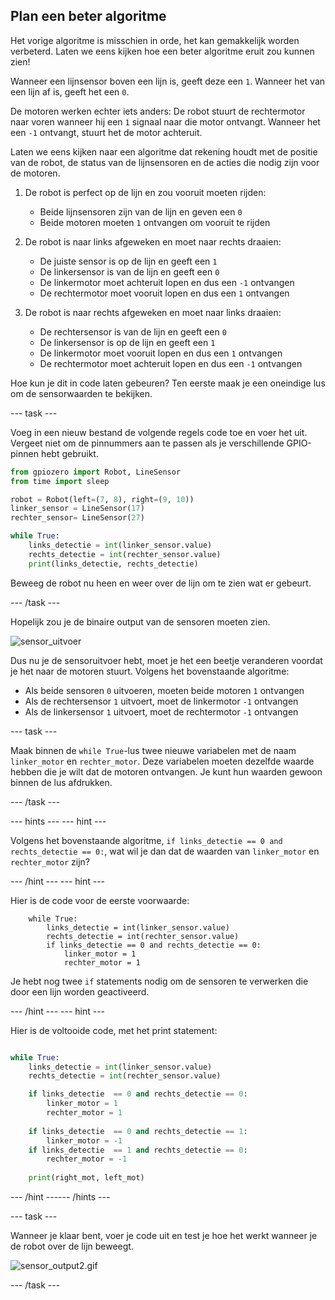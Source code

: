 ## Plan een beter algoritme

Het vorige algoritme is misschien in orde, het kan gemakkelijk worden verbeterd. Laten we eens kijken hoe een beter algoritme eruit zou kunnen zien!

Wanneer een lijnsensor boven een lijn is, geeft deze een `1`. Wanneer het van een lijn af is, geeft het een `0`.

De motoren werken echter iets anders: De robot stuurt de rechtermotor naar voren wanneer hij een `1` signaal naar die motor ontvangt. Wanneer het een `-1` ontvangt, stuurt het de motor achteruit.

Laten we eens kijken naar een algoritme dat rekening houdt met de positie van de robot, de status van de lijnsensoren en de acties die nodig zijn voor de motoren.

1. De robot is perfect op de lijn en zou vooruit moeten rijden:
    
    - Beide lijnsensoren zijn van de lijn en geven een `0`
    - Beide motoren moeten `1` ontvangen om vooruit te rijden

2. De robot is naar links afgeweken en moet naar rechts draaien:
    
    - De juiste sensor is op de lijn en geeft een `1`
    - De linkersensor is van de lijn en geeft een `0`
    - De linkermotor moet achteruit lopen en dus een `-1` ontvangen
    - De rechtermotor moet vooruit lopen en dus een `1` ontvangen

3. De robot is naar rechts afgeweken en moet naar links draaien:
    
    - De rechtersensor is van de lijn en geeft een `0`
    - De linkersensor is op de lijn en geeft een `1`
    - De linkermotor moet vooruit lopen en dus een `1` ontvangen
    - De rechtermotor moet achteruit lopen en dus een `-1` ontvangen

Hoe kun je dit in code laten gebeuren? Ten eerste maak je een oneindige lus om de sensorwaarden te bekijken.

--- task ---

Voeg in een nieuw bestand de volgende regels code toe en voer het uit. Vergeet niet om de pinnummers aan te passen als je verschillende GPIO-pinnen hebt gebruikt.

```python
from gpiozero import Robot, LineSensor
from time import sleep

robot = Robot(left=(7, 8), right=(9, 10)) 
linker_sensor = LineSensor(17)
rechter_sensor= LineSensor(27)

while True:
    links_detectie = int(linker_sensor.value)
    rechts_detectie = int(rechter_sensor.value)
    print(links_detectie, rechts_detectie)
```

Beweeg de robot nu heen en weer over de lijn om te zien wat er gebeurt.

--- /task ---

Hopelijk zou je de binaire output van de sensoren moeten zien.

![sensor_uitvoer](images/sensor_output.gif)

Dus nu je de sensoruitvoer hebt, moet je het een beetje veranderen voordat je het naar de motoren stuurt. Volgens het bovenstaande algoritme:

- Als beide sensoren `0` uitvoeren, moeten beide motoren `1` ontvangen
- Als de rechtersensor `1` uitvoert, moet de linkermotor `-1` ontvangen
- Als de linkersensor `1` uitvoert, moet de rechtermotor `-1` ontvangen

--- task ---

Maak binnen de `while True`-lus twee nieuwe variabelen met de naam `linker_motor` en `rechter_motor`. Deze variabelen moeten dezelfde waarde hebben die je wilt dat de motoren ontvangen. Je kunt hun waarden gewoon binnen de lus afdrukken.

--- /task ---

--- hints ---
 --- hint ---

Volgens het bovenstaande algoritme, `if links_detectie == 0 and rechts_detectie == 0:`, wat wil je dan dat de waarden van `linker_motor` en `rechter_motor` zijn?

--- /hint --- --- hint ---

Hier is de code voor de eerste voorwaarde:
```
    while True:
        links_detectie = int(linker_sensor.value)
        rechts_detectie = int(rechter_sensor.value)
        if links_detectie == 0 and rechts_detectie == 0:
            linker_motor = 1
            rechter_motor = 1
```    

Je hebt nog twee `if` statements nodig om de sensoren te verwerken die door een lijn worden geactiveerd.

--- /hint --- --- hint ---

Hier is de voltooide code, met het print statement:

```python 

while True: 
    links_detectie = int(linker_sensor.value) 
    rechts_detectie = int(rechter_sensor.value)

    if links_detectie  == 0 and rechts_detectie == 0:
        linker_motor = 1
        rechter_motor = 1
    
    if links_detectie  == 0 and rechts_detectie == 1:
        linker_motor = -1
    if links_detectie  == 1 and rechts_detectie == 0:
        rechter_motor = -1
    
    print(right_mot, left_mot)
```

--- /hint ------ /hints ---

--- task ---

Wanneer je klaar bent, voer je code uit en test je hoe het werkt wanneer je de robot over de lijn beweegt.

![sensor_output2.gif](images/sensor_output2.gif)

--- /task ---